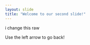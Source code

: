 ```yaml
---
layout: slide
title: "Welcome to our second slide!"
---
```

i change this raw

Use the left arrow to go back!
